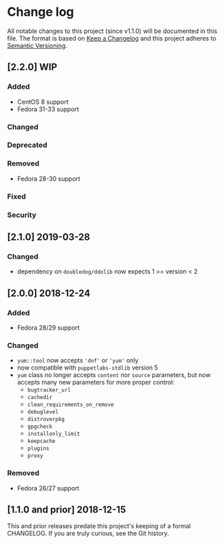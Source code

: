 <!--
This file is part of the doubledog-yum Puppet module.
Copyright 2018-2020 John Florian
SPDX-License-Identifier: GPL-3.0-or-later

Template

## [VERSION] WIP
### Added
### Changed
### Deprecated
### Removed
### Fixed
### Security

-->

# Change log

All notable changes to this project (since v1.1.0) will be documented in this file.  The format is based on [Keep a Changelog](http://keepachangelog.com/en/1.0.0/) and this project adheres to [Semantic Versioning](http://semver.org).

## [2.2.0] WIP
### Added
- CentOS 8 support
- Fedora 31-33 support
### Changed
### Deprecated
### Removed
- Fedora 28-30 support
### Fixed
### Security

## [2.1.0] 2019-03-28
### Changed
- dependency on `doubledog/ddolib` now expects 1 >= version < 2

## [2.0.0] 2018-12-24
### Added
- Fedora 28/29 support
### Changed
- `yum::tool` now accepts `'dnf'` or `'yum'` only
- now compatible with `puppetlabs-stdlib` version 5
- `yum` class no longer accepts `content` nor `source` parameters, but now accepts many new parameters for more proper control:
    - `bugtracker_url`
    - `cachedir`
    - `clean_requirements_on_remove`
    - `debuglevel`
    - `distroverpkg`
    - `gpgcheck`
    - `installonly_limit`
    - `keepcache`
    - `plugins`
    - `proxy`
### Removed
- Fedora 26/27 support

## [1.1.0 and prior] 2018-12-15

This and prior releases predate this project's keeping of a formal CHANGELOG.  If you are truly curious, see the Git history.
